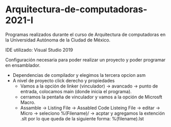 # Arquitectura-de-computadoras-2021-I
Programas realizados durante el curso de Arquitectura de computadoras en la Universidad Autónoma de la Ciudad de México.

IDE utilizado: Visual Studio 2019

Configuración necesaria para poder realizar un proyecto y poder programar en ensamblador.

- Dependencias de compilador y elegimos la tercera opcion asm
- A nivel de proyecto click derecho y propiedades
  - Vamos a la opción de linker (vinculador) -> avancado -> punto de entrada, colocamos main (donde inicia el programa).
  - cerramos la pentaña de vinculador y vamos a la opción de Microsft Macro.
  - Assamble -> Listing File -> Assabled Code Listeing File -> editar -> Micro -> seleciono %(Filename)/ -> acptar y agregamos la extención .slt por lo que queda de la siguiente forma: %(filename).lst   

